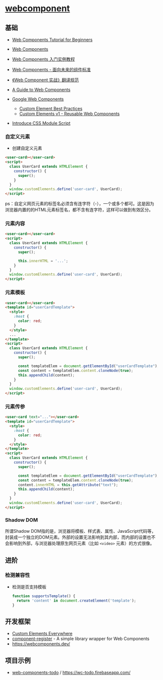 # [webcomponent](https://developer.mozilla.org/en-US/docs/Web/Web_Components)

## 基础

- [Web Components Tutorial for Beginners](https://www.robinwieruch.de/web-components-tutorial/)
- [Web Components](http://javascript.ruanyifeng.com/htmlapi/webcomponents.html)
- [Web Components 入门实例教程](https://www.ruanyifeng.com/blog/2019/08/web_components.html)
- [Web Components - 面向未来的组件标准](http://fex.baidu.com/blog/2014/05/web-components-future-oriented/)
- [《Web Component 实战》翻译规范](https://zhuanlan.zhihu.com/p/20312275)
- [A Guide to Web Components](https://css-tricks.com/modular-future-web-components/)
- [Google Web Components](https://developers.google.com/web/fundamentals/web-components)

    - [Custom Element Best Practices](https://developers.google.com/web/fundamentals/web-components/best-practices#aim-to-keep-primitive-data-attributes-and-properties-in-sync,-reflecting-from-property-to-attribute,-and-vice-versa.)
    - [Custom Elements v1 - Reusable Web Components](https://web.dev/custom-elements-v1/)

- [Introduce CSS Module Script](https://github.com/whatwg/html/pull/4898/)

### 自定义元素

- 创建自定义元素

```html
<user-card></user-card>
<script>
  class UserCard extends HTMLElement {
    constructor() {
      super();
    }
  }
  window.customElements.define('user-card', UserCard);
</script>
```

ps：自定义网页元素的标签名必须含有连字符（-），一个或多个都可。这是因为浏览器内置的的HTML元素标签名，都不含有连字符，这样可以做到有效区分。

### 元素内容

```html
<user-card></user-card>
<script>
  class UserCard extends HTMLElement {
    constructor() {
      super();

      this.innerHTML = '...';
    }
  }
  window.customElements.define('user-card', UserCard);
</script>
```

### 元素模板

```html
<user-card></user-card>
<template id="userCardTemplate">
  <style>
    :host {
      color: red;
    }
  </style>
  ...
</template>
<script>
  class UserCard extends HTMLElement {
    constructor() {
      super();

      const templateElem = document.getElementById("userCardTemplate");
      const content = templateElem.content.cloneNode(true);
      this.appendChild(content);
    }
  }
  window.customElements.define('user-card', UserCard);
</script>
```

### 元素传参

```html
<user-card text="..."></user-card>
<template id="userCardTemplate">
  <style>
    :host {
      color: red;
    }
  </style>
</template>
<script>
  class UserCard extends HTMLElement {
    constructor() {
      super();

      const templateElem = document.getElementById("userCardTemplate");
      const content = templateElem.content.cloneNode(true);
      content.innerHTML = this.getAttribute("text");
      this.appendChild(content);
    }
  }
  window.customElements.define('user-card', UserCard);
</script>
```

### Shadow DOM

所谓Shadow DOM指的是，浏览器将模板、样式表、属性、JavaScript代码等，封装成一个独立的DOM元素。外部的设置无法影响到其内部，而内部的设置也不会影响到外部，与浏览器处理原生网页元素（比如 `<video>` 元素）的方式很像。

## 进阶

### 检测兼容性

- 检测是否支持模板 

    ```js
    function supportsTemplate() {
      return 'content' in document.createElement('template');
    }
    ```


## 开发框架

- [Custom Elements Everywhere](https://custom-elements-everywhere.com/)
- [component-register](https://github.com/ryansolid/component-register) - A simple library wrapper for Web Components
- https://webcomponents.dev/

## 项目示例

- [web-components-todo](https://github.com/shprink/web-components-todo) / https://wc-todo.firebaseapp.com/
